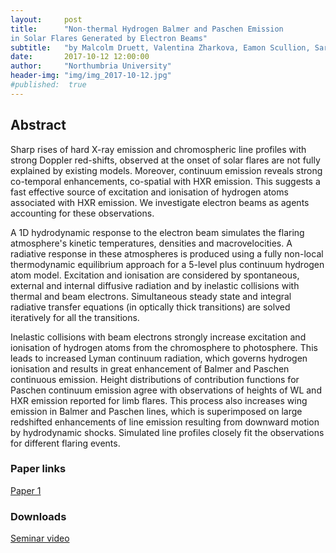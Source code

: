 ```yaml
---
layout:     post
title:      "Non-thermal Hydrogen Balmer and Paschen Emission
in Solar Flares Generated by Electron Beams"
subtitle:   "by Malcolm Druett, Valentina Zharkova, Eamon Scullion, Sarah Matthews, Sergei Zharkov, Luc Rouppe van der Voort"
date:       2017-10-12 12:00:00
author:     "Northumbria University"
header-img: "img/img_2017-10-12.jpg"
#published:  true
---
```


## Abstract
Sharp rises of hard X-ray emission and chromospheric line profiles with strong Doppler red-shifts, observed at the onset of solar flares are not fully explained by existing models. Moreover, continuum emission reveals strong co-temporal enhancements, co-spatial with HXR emission. This suggests a fast effective source of excitation and ionisation of hydrogen atoms associated with HXR emission. We investigate electron beams as agents accounting for these observations.

A 1D hydrodynamic response to the electron beam simulates the flaring atmosphere's kinetic temperatures, densities and macrovelocities. A radiative response in these atmospheres is produced using a fully non-local thermodynamic equilibrium approach for a 5-level plus continuum hydrogen atom model. Excitation and ionisation are considered by spontaneous, external and internal diffusive radiation and by inelastic collisions with thermal and beam electrons. Simultaneous steady state and integral radiative transfer equations (in optically thick transitions) are solved iteratively for all the transitions.

Inelastic collisions with beam electrons strongly increase excitation and ionisation of hydrogen atoms from the chromosphere to photosphere. This leads to increased Lyman continuum radiation, which governs hydrogen ionisation and results in great enhancement of Balmer and Paschen continuous emission. Height distributions of contribution functions for Paschen continuum emission agree with observations of heights of WL and HXR emission reported for limb flares. This process also increases wing emission in Balmer and Paschen lines, which is superimposed on large redshifted enhancements of line emission resulting from downward motion by hydrodynamic shocks. Simulated line profiles closely fit the observations for different flaring events.


### Paper links

[Paper 1](https://www.nature.com/articles/ncomms15905)

### Downloads

[Seminar video](https://folk.uio.no/tiago/espos/videos/2017-10-12-Druett.mp4)
